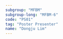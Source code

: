 ```yaml
---
subgroup: "MFBM"
subgroup-long: "MFBM-6"
code: "PS01"
tag: "Poster Presenter"
name: "Dongju Lim"
---
```

